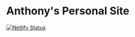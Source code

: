 # Anthony's Personal Site

[![Netlify Status](https://api.netlify.com/api/v1/badges/6ba9348d-e7e8-44b8-a4df-942d6224df05/deploy-status)](https://app.netlify.com/sites/amazing-hypatia-39cdc0/deploys)